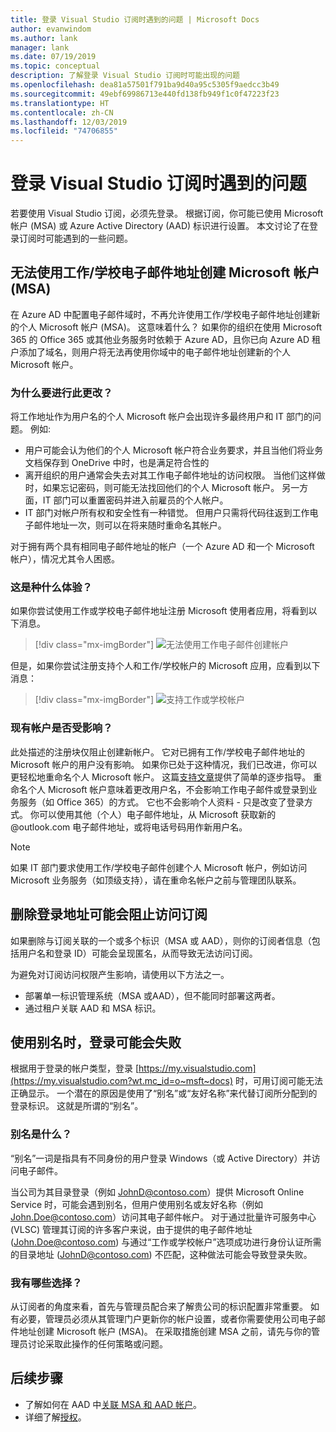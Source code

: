 ```yaml
---
title: 登录 Visual Studio 订阅时遇到的问题 | Microsoft Docs
author: evanwindom
ms.author: lank
manager: lank
ms.date: 07/19/2019
ms.topic: conceptual
description: 了解登录 Visual Studio 订阅时可能出现的问题
ms.openlocfilehash: dea81a57501f791ba9d40a95c5305f9aedcc3b49
ms.sourcegitcommit: 49ebf69986713e440fd138fb949f1c0f47223f23
ms.translationtype: HT
ms.contentlocale: zh-CN
ms.lasthandoff: 12/03/2019
ms.locfileid: "74706855"
---
```

# <a name="issues-signing-in-to-visual-studio-subscriptions"></a>登录 Visual Studio 订阅时遇到的问题
若要使用 Visual Studio 订阅，必须先登录。  根据订阅，你可能已使用 Microsoft 帐户 (MSA) 或 Azure Active Directory (AAD) 标识进行设置。  本文讨论了在登录订阅时可能遇到的一些问题。

## <a name="microsoft-accounts-msa-cannot-be-created-using-workschool-email-addresses"></a>无法使用工作/学校电子邮件地址创建 Microsoft 帐户 (MSA)
在 Azure AD 中配置电子邮件域时，不再允许使用工作/学校电子邮件地址创建新的个人 Microsoft 帐户 (MSA)。 这意味着什么？ 如果你的组织在使用 Microsoft 365 的 Office 365 或其他业务服务时依赖于 Azure AD，且你已向 Azure AD 租户添加了域名，则用户将无法再使用你域中的电子邮件地址创建新的个人 Microsoft 帐户。

### <a name="why-was-this-change-made"></a>为什么要进行此更改？
将工作地址作为用户名的个人 Microsoft 帐户会出现许多最终用户和 IT 部门的问题。 例如:
- 用户可能会认为他们的个人 Microsoft 帐户符合业务要求，并且当他们将业务文档保存到 OneDrive 中时，也是满足符合性的
- 离开组织的用户通常会失去对其工作电子邮件地址的访问权限。 当他们这样做时，如果忘记密码，则可能无法找回他们的个人 Microsoft 帐户。 另一方面，IT 部门可以重置密码并进入前雇员的个人帐户。
- IT 部门对帐户所有权和安全性有一种错觉。 但用户只需将代码往返到工作电子邮件地址一次，则可以在将来随时重命名其帐户。

对于拥有两个具有相同电子邮件地址的帐户（一个 Azure AD 和一个 Microsoft 帐户），情况尤其令人困惑。

### <a name="what-does-this-experience-look-like"></a>这是种什么体验？
如果你尝试使用工作或学校电子邮件地址注册 Microsoft 使用者应用，将看到以下消息。

   > [!div class="mx-imgBorder"]
   > ![无法使用工作电子邮件创建帐户](_img/sign-in-issues/cannot-use-work-email.png)

但是，如果你尝试注册支持个人和工作/学校帐户的 Microsoft 应用，应看到以下消息：

   > [!div class="mx-imgBorder"]
   > ![支持工作或学校帐户](_img/sign-in-issues/existing-account.png)

### <a name="are-existing-accounts-affected"></a>现有帐户是否受影响？
此处描述的注册块仅阻止创建新帐户。 它对已拥有工作/学校电子邮件地址的 Microsoft 帐户的用户没有影响。 如果你已处于这种情况，我们已改进，你可以更轻松地重命名个人 Microsoft 帐户。 这篇[支持文章](https://windows.microsoft.com/en-US/Windows/rename-personal-microsoft-account)提供了简单的逐步指导。 重命名个人 Microsoft 帐户意味着更改用户名，不会影响工作电子邮件或登录到业务服务（如 Office 365）的方式。 它也不会影响个人资料 - 只是改变了登录方式。 你可以使用其他（个人）电子邮件地址，从 Microsoft 获取新的 @outlook.com 电子邮件地址，或将电话号码用作新用户名。

> [!NOTE]
> 如果 IT 部门要求使用工作/学校电子邮件创建个人 Microsoft 帐户，例如访问 Microsoft 业务服务（如顶级支持），请在重命名帐户之前与管理团队联系。

## <a name="deleting-a-sign-in-address-may-prevent-access-to-a-subscription"></a>删除登录地址可能会阻止访问订阅
如果删除与订阅关联的一个或多个标识（MSA 或 AAD），则你的订阅者信息（包括用户名和登录 ID）可能会呈现匿名，从而导致无法访问订阅。

为避免对订阅访问权限产生影响，请使用以下方法之一。
- 部署单一标识管理系统（MSA 或AAD），但不能同时部署这两者。
- 通过租户关联 AAD 和 MSA 标识。

## <a name="signing-in-may-fail-when-using-aliases"></a>使用别名时，登录可能会失败
根据用于登录的帐户类型，登录 [https://my.visualstudio.com](https://my.visualstudio.com?wt.mc_id=o~msft~docs) 时，可用订阅可能无法正确显示。 一个潜在的原因是使用了“别名”或“友好名称”来代替订阅所分配到的登录标识。 这就是所谓的“别名”。

### <a name="what-is-aliasing"></a>别名是什么？
“别名”一词是指具有不同身份的用户登录 Windows（或 Active Directory）并访问电子邮件。

当公司为其目录登录（例如 JohnD@contoso.com）提供 Microsoft Online Service 时，可能会遇到别名，但用户使用别名或友好名称（例如 John.Doe@contoso.com）访问其电子邮件帐户。 对于通过批量许可服务中心 (VLSC) 管理其订阅的许多客户来说，由于提供的电子邮件地址 (John.Doe@contoso.com) 与通过“工作或学校帐户”选项成功进行身份认证所需的目录地址 (JohnD@contoso.com) 不匹配，这种做法可能会导致登录失败。

### <a name="what-options-do-i-have"></a>我有哪些选择？
从订阅者的角度来看，首先与管理员配合来了解贵公司的标识配置非常重要。 如有必要，管理员必须从其管理门户更新你的帐户设置，或者你需要使用公司电子邮件地址创建 Microsoft 帐户 (MSA)。 在采取措施创建 MSA 之前，请先与你的管理员讨论采取此操作的任何策略或问题。 

## <a name="next-steps"></a>后续步骤
- 了解如何在 AAD 中[关联 MSA 和 AAD 帐户](/azure/active-directory/b2b/add-users-administrator)。
- 详细了解[授权](anonymization.md)。
